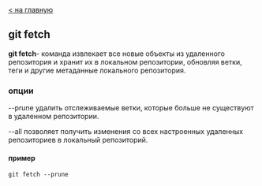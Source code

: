 [< на главную](/readme.md)

## git fetch

**git fetch**- команда извлекает все новые объекты из удаленного репозитория и хранит их в локальном репозитории, обновляя ветки, теги и другие метаданные локального репозитория.
### опции
--prune удалить отслеживаемые ветки, которые больше не существуют в удаленном репозитории.

--all позволяет получить изменения со всех настроенных удаленных репозиториев в локальный репозиторий. 
#### пример
```
git fetch --prune
```